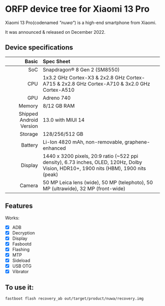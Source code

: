 # ORFP device tree for Xiaomi 13 Pro

Xiaomi 13 Pro(codenamed _"nuwa"_) is a high-end smartphone from Xiaomi.

It was announced & released on December 2022.

## Device specifications

Basic   | Spec Sheet
-------:|:-------------------------
SoC     | Snapdragon® 8 Gen 2 (SM8550)
CPU     | 1x3.2 GHz Cortex-X3 & 2x2.8 GHz Cortex-A715 & 2x2.8 GHz Cortex-A710 & 3x2.0 GHz Cortex-A510
GPU     | Adreno 740
Memory  | 8/12 GB RAM
Shipped Android Version | 13.0 with MIUI 14
Storage | 128/256/512 GB
Battery | Li-Ion 4820 mAh, non-removable, graphene-enhanced
Display | 1440 x 3200 pixels, 20:9 ratio (~522 ppi density), 6.73 inches, OLED, 120Hz, Dolby Vision, HDR10+, 1900 nits (HBM), 1900 nits (peak)
Camera  | 50 MP Leica lens (wide), 50 MP (telephoto), 50 MP (ultrawide), 32 MP (front-wide)


## Features

Works:

- [X] ADB
- [X] Decryption
- [X] Display
- [X] Fasbootd
- [X] Flashing
- [X] MTP
- [X] Sideload
- [X] USB OTG
- [X] Vibrator

## To use it:

```
fastboot flash recovery_ab out/target/product/nuwa/recovery.img
```

